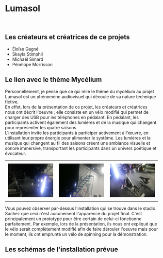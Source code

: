 <h1> Lumasol </h1> <br>
<h2> Les créateurs et créatrices de ce projets </h2>

* Éloïse Gagné
* Skayla Stimphil
* Michaël Simard
* Pénélope Morrisson

<h2> Le lien avec le thème Mycélium </h2>
<p> Personnellement, je pense que ce qui relie le thème du mycélium au projet Lumasol est un phénomène audiovisuel qui découle de sa nature technique fictive. <br> 
En effet, lors de la présentation de ce projet, les créateurs et créatrices nous ont décrit l'oeuvre ; elle consiste en un vélo modifié qui permet de charger des USB pour les téléphones en pédalant. En pédalant, les participants activent également des lumières et de la musique qui changent pour représenter les quatre saisons. <br> 
L'installation invite les participants à participer activement à l'œuvre, en utilisant leur propre énergie pour alimenter le système. Les lumières et la musique qui changent au fil des saisons créent une ambiance visuelle et sonore immersive, transportant les participants dans un univers poétique et évocateur.</p>

<div id="image-table">
    <table>
	    <tr>
    	    <td style="padding:10px">
        	    <img src="medias/lumasol_cables.png" width="300"> 
      	    </td>
            <td style="padding:10px">
            	<img src="medias/lumasol_guirlane.png" width="300">
            </td>
            <td style="padding:10px">
            	<img src="medias/lumasol_velo_avant_modification.png" width="300">
            </td>
        </tr>
    </table>
</div>
<p> Vous pouvez observer par-dessus l'installation qui se trouve dans le studio. Sachez que ceci n'est aucunement l'apparence du projet final. C'est principalement un prototype pour être certain de celui-ci fonctionne parfaitement. Par exemple, lors de la présentation, ils nous ont expliqué que le vélo serait complètement modifié afin de faire dérouler l'oeuvre mais pour le moment, ils ont emprunté un vélo de spinning pour la démonstration. </p>
<h2> Les schémas de l'installation prévue </h2>




